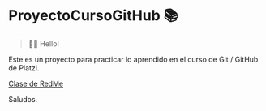 # ProyectoCursoGitHub  📚

> 🙋‍♀️ Hello!

Este es un proyecto para practicar lo aprendido 
en el curso de Git / GitHub de Platzi.  

[Clase de RedMe](https://platzi.com/clases/1557-git-github/19977-readmemd-es-una-excelente-practica/ "Clase de RedMe")

Saludos.
